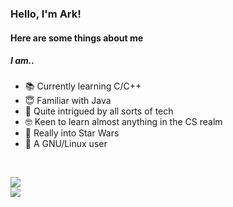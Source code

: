 ### Hello, I'm Ark!
#### Here are some things about me
##### I am..
* 📚 Currently learning C/C++  
* 😇 Familiar with Java  
* 💾 Quite intrigued by all sorts of tech  
* 🤓 Keen to learn almost anything in the CS realm  
* 🚀 Really into Star Wars  
* 🐧 A GNU/Linux user

<!-- DYNAMIC CARDS START HERE -->
</br>
<p align="left">
    <img src ="https://github-readme-stats.vercel.app/api?username=arkorty&custom_title=GitHub+Stats&show_icons=true&hide=contribs&theme=dark&hide_border=true&bg_color=00000000">
    </br>
    <img src ="https://github-readme-stats.vercel.app/api/top-langs/?username=arkorty&langs_count=10&layout=compact&theme=dark&hide_border=true&bg_color=00000000">
</p>
<!-- DYNAMIC CARDS END HERE -->
